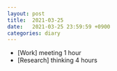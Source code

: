 ```yaml
---
layout: post
title:  2021-03-25
date:   2021-03-25 23:59:59 +0900
categories: diary
---
```


- [Work] meeting 1 hour
- [Research] thinking 4 hours
